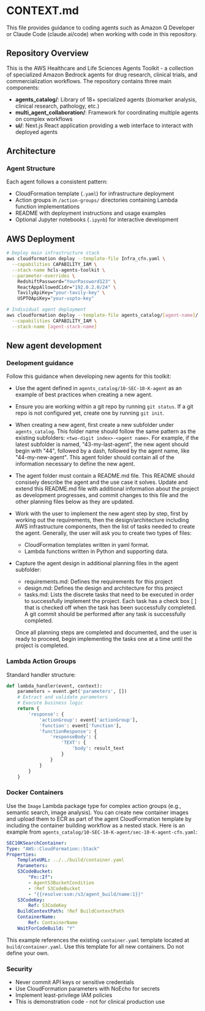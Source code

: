 # CONTEXT.md

This file provides guidance to coding agents such as Amazon Q Developer or Claude Code (claude.ai/code) when working with code in this repository.

## Repository Overview

This is the AWS Healthcare and Life Sciences Agents Toolkit - a collection of specialized Amazon Bedrock agents for drug research, clinical trials, and commercialization workflows. The repository contains three main components:

* **agents_catalog/**: Library of 18+ specialized agents (biomarker analysis, clinical research, pathology, etc.)
* **multi_agent_collaboration/**: Framework for coordinating multiple agents on complex workflows
* **ui/**: Next.js React application providing a web interface to interact with deployed agents

## Architecture

### Agent Structure

Each agent follows a consistent pattern:

* CloudFormation template (`.yaml`) for infrastructure deployment
* Action groups in `/action-groups/` directories containing Lambda function implementations  
* README with deployment instructions and usage examples
* Optional Jupyter notebooks (`.ipynb`) for interactive development

## AWS Deployment

```bash
# Deploy main infrastructure stack
aws cloudformation deploy --template-file Infra_cfn.yaml \
  --capabilities CAPABILITY_IAM \
  --stack-name hcls-agents-toolkit \
  --parameter-overrides \
    RedshiftPassword="YourPassword123" \
    ReactAppAllowedCidr="192.0.2.0/24" \
    TavilyApiKey="your-tavily-key" \
    USPTOApiKey="your-uspto-key"

# Individual agent deployment
aws cloudformation deploy --template-file agents_catalog/[agent-name]/[agent-name]-cfn.yaml \
  --capabilities CAPABILITY_IAM \
  --stack-name [agent-stack-name]
```

## New agent development

### Deelopment guidance

Follow this guidance when developing new agents for this toolkit:

* Use the agent defined in `agents_catalog/10-SEC-10-K-agent` as an example of best practices when creating a new agent.

* Ensure you are working within a git repo by running `git status`. If a git repo is not configured yet, create one by running `git init`.

* When creating a new agent, first create a new subfolder under `agents_catalog`. This folder name should follow the same pattern as the existing subfolders: `<two-digit index>-<agent name>`. For example, if the latest subfolder is named, "43-my-last-agent", the new agent should begin with "44", followed by a dash, followed by the agent name, like "44-my-new-agent". This agent folder should contain all of the information necessary to define the new agent.

* The agent folder must contain a README.md file. This README should consisely describe the agent and the use case it solves. Update and extend this README.md file with additional information about the project as development progresses, and commit changes to this file and the other planning files below as they are updated.

* Work with the user to implement the new agent step by step, first by working out the requirements, then the design/architecture including AWS infrastructure components, then the list of tasks needed to create the agent. Generally, the user will ask you to create two types of files:

  * CloudFormation templates written in yaml format.
  * Lambda functions written in Python and supporting data.

* Capture the agent design in additional planning files in the agent subfolder:

  * requirements.md: Defines the requirements for this project
  * design.md: Defines the design and architecture for this project
  * tasks.md: Lists the discrete tasks that need to be executed in order to successfully implement the project. Each task has a check box [ ] that is checked off when the task has been successfully completed. A git commit should be performed after any task is successfully completed.

  Once all planning steps are completed and documented, and the user is ready to proceed, begin implementing the tasks one at a time until the project is completed.

### Lambda Action Groups

Standard handler structure:

```python
def lambda_handler(event, context):
    parameters = event.get('parameters', [])
    # Extract and validate parameters
    # Execute business logic
    return {
        'response': {
            'actionGroup': event['actionGroup'],
            'function': event['function'],
            'functionResponse': {
                'responseBody': {
                    'TEXT': {
                        'body': result_text
                    }
                }
            }
        }
    }
```

### Docker Containers

Use the `Image` Lambda package type for complex action groups (e.g., semantic search, image analysis). You can create new container images and upload them to ECR as part of the agent CloudFormation template by including the container building workflow as a nested stack. Here is an example from `agents_catalog/10-SEC-10-K-agent/sec-10-K-agent-cfn.yaml`:

```yaml
SEC10KSearchContainer:
Type: "AWS::CloudFormation::Stack"
Properties:
    TemplateURL: ../../build/container.yaml
    Parameters:
    S3CodeBucket:
        "Fn::If":
        - AgentS3BucketCondition
        - !Ref S3CodeBucket
        - "{{resolve:ssm:/s3/agent_build/name:1}}"
    S3CodeKey:
        Ref: S3CodeKey
    BuildContextPath: !Ref BuildContextPath
    ContainerName:
        Ref: ContainerName
    WaitForCodeBuild: "Y"
```

This example references the existing `container.yaml` template located at `build/container.yaml`. Use this template for all new containers. Do not define your own.

### Security

* Never commit API keys or sensitive credentials
* Use CloudFormation parameters with NoEcho for secrets
* Implement least-privilege IAM policies
* This is demonstration code - not for clinical production use
